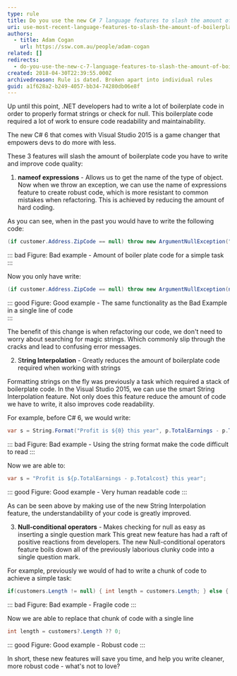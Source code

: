 ```yaml
---
type: rule
title: Do you use the new C# 7 language features to slash the amount of boilerplate code you write?
uri: use-most-recent-language-features-to-slash-the-amount-of-boilerplate-code-you-write
authors:
  - title: Adam Cogan
    url: https://ssw.com.au/people/adam-cogan
related: []
redirects:
  - do-you-use-the-new-c-7-language-features-to-slash-the-amount-of-boilerplate-code-you-write
created: 2018-04-30T22:39:55.000Z
archivedreason: Rule is dated. Broken apart into individual rules
guid: a1f628a2-b249-4057-bb34-74280db06e8f
---
```


Up until this point, .NET developers had to write a lot of boilerplate code in order to properly format strings or check for null. This boilerplate code required a lot of work to ensure code readability and maintainability.

The new C# 6 that comes with Visual Studio 2015 is a game changer that empowers devs to do more with less.

These 3 features will slash the amount of boilerplate code you have to write and improve code quality:

<!--endintro-->

1. **nameof expressions** - Allows us to get the name of the type of object. Now when we throw an exception, we can use the name of expressions feature to create robust code, which is more resistant to common mistakes when refactoring. This is achieved by reducing the amount of hard coding.

  As you can see, when in the past you would have to write the following code:
  
  ```csharp
  (if customer.Address.ZipCode == null) throw new ArgumentNullException("ZipCode");
  ```
  
  ::: bad
  Figure: Bad example - Amount of boiler plate code for a simple task  
  :::
  
  Now you only have write:
  
  ```csharp
  (if customer.Address.ZipCode == null) throw new ArgumentNullException(nameof(customer.Address.ZipCode));
  ```
  
  ::: good
  Figure: Good example - The same functionality as the Bad Example in a single line of code  
  :::
  
  The benefit of this change is when refactoring our code, we don't need to worry about searching for magic strings. Which commonly slip through the cracks and lead to confusing error messages.

2. S**tring Interpolation** - Greatly reduces the amount of boilerplate code required when working with strings

  Formatting strings on the fly was previously a task which required a stack of boilerplate code. In the Visual Studio 2015, we can use the smart String Interpolation feature. Not only does this feature reduce the amount of code we have to write, it also improves code readability.

  For example, before C# 6, we would write:
  
  ```csharp
  var s = String.Format("Profit is ${0} this year", p.TotalEarnings - p.Totalcost);
  ```
  
  ::: bad
  Figure: Bad example - Using the string format make the code difficult to read
  :::

  Now we are able to:
  
  ```csharp
  var s = "Profit is ${p.TotalEarnings - p.Totalcost} this year";
  ```
  
  ::: good
  Figure: Good example - Very human readable code
  :::

  As can be seen above by making use of the new String Interpolation feature, the understandability of your code is greatly improved.

3. **Null-conditional operators** - Makes checking for null as easy as inserting a single question mark    This great new feature has had a raft of positive reactions from developers. The new Null-conditional operators feature boils down all of the previously laborious clunky code into a single question mark.

  For example, previously we would of had to write a chunk of code to achieve a simple task:

  ```csharp
  if(customers.Length != null) { int length = customers.Length; } else { int length = 0; }
  ```
  
  ::: bad
  Figure: Bad example - Fragile code
  :::
  
  Now we are able to replace that chunk of code with a single line
  
  ```csharp
  int length = customers?.Length ?? 0;
  ```
  
  ::: good
  Figure: Good example - Robust code 
  :::

In short, these new features will save you time, and help you write cleaner, more robust code - what's not to love?
